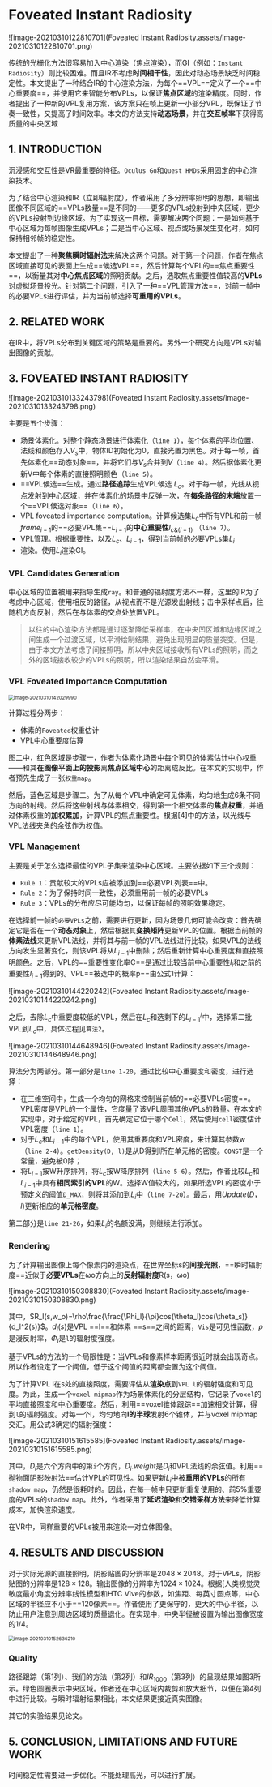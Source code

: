 # Foveated Instant Radiosity

![image-20210310122810701](Foveated Instant Radiosity.assets/image-20210310122810701.png)

传统的光栅化方法很容易加入中心渲染（焦点渲染），而GI（例如：`Instant Radiosity`）则比较困难。而且IR不考虑**时间相干性**，因此对动态场景缺乏时间稳定性。本文提出了一种结合IR的中心渲染方法，为每个==VPL==定义了一个==中心重要度==，并使用它来智能分布VPLs，以保证**焦点区域**的渲染精度。同时，作者提出了一种新的VPL复用方案，该方案只在帧上更新一小部分VPL，既保证了节奏一致性，又提高了时间效率。本文的方法支持**动态场景**，并在**交互帧率**下获得高质量的中央区域



## 1. INTRODUCTION

沉浸感和交互性是VR最重要的特征。`Oculus Go`和`Quest HMDs`采用固定的中心渲染技术。

为了结合中心渲染和IR（立即辐射度），作者采用了多分辨率照明的思想，即输出图像不同区域的==VPLs数量==是不同的——更多的VPLs投射到中央区域，更少的VPLs投射到边缘区域。为了实现这一目标，需要解决两个问题：一是如何基于中心区域为每帧图像生成VPLs；二是当中心区域、视点或场景发生变化时，如何保持相邻帧的稳定性。

本文提出了一种**聚焦瞬时辐射法**来解决这两个问题。对于第一个问题，作者在焦点区域直接可见的表面上生成==候选VPL==，然后计算每个VPL的==焦点重要性==，以衡量其对**中心焦点区域**的照明贡献。之后，选取焦点重要性值较高的**VPLs**对虚拟场景投光。针对第二个问题，引入了一种==VPL管理方法==，对前一帧中的必要VPLs进行评估，并为当前帧选择**可重用的VPLs**。



## 2. RELATED WORK

在IR中，将VPLs分布到关键区域的策略是重要的。另外一个研究方向是VPLs对输出图像的贡献。



## 3. FOVEATED INSTANT RADIOSITY

![image-20210310133243798](Foveated Instant Radiosity.assets/image-20210310133243798.png)

主要是五个步骤：

- 场景体素化。对整个静态场景进行体素化（`line 1`），每个体素的平均位置、法线和颜色存入$V_s$中，物体ID初始化为0，直接光置为黑色。对于每一帧，首先体素化==动态对象==，并将它们与$V_s$合并到$V$（`line 4`）。然后据体素化更新V中每个体素的直接照明颜色（`line 5`）。
- ==VPL候选==生成。通过**路径追踪**生成VPL候选 $L_c$。对于每一帧，光线从视点发射到中心区域，并在体素化的场景中反弹一次，在**每条路径的末端**放置一个==VPL候选对象==（`line 6`）。
- VPL foveated importance computation。计算候选集$L_c$中所有VPL和前一帧$frame_{i-1}$的==必要VPL集==$L_{i-1}$的**中心重要性**$I_{c\&(i-1)}$ （`line 7`）。
- VPL管理。根据重要性，以及$L_c、L_{i-1}$，得到当前帧的必要VPLs集$L_i$
- 渲染。使用$L_i$渲染GI。

### VPL Candidates Generation

中心区域的位置被用来指导生成`ray`。和普通的辐射度方法不一样，这里的IR为了考虑中心区域，使用相反的路径，从视点而不是光源发出射线；击中采样点后，往随机方向反射，然后在与体素的交点处放置VPL。

> 以往的中心渲染方法都是通过逐渐降低采样率，在中央凹区域和边缘区域之间生成一个过渡区域，以平滑绘制结果，避免出现明显的质量突变。但是，由于本文方法考虑了间接照明，所以中央区域接收所有VPLs的照明，而之外的区域接收较少的VPLs的照明，所以渲染结果自然会平滑。

### VPL Foveated Importance Computation

<img src="Foveated Instant Radiosity.assets/image-20210310142029990.png" alt="image-20210310142029990" style="zoom:67%;" />

计算过程分两步：

- 体素的`Foveated`权重估计
- VPL中心重要度估算

图二中，红色区域是步骤一，作者为体素化场景中每个可见的体素估计中心权重——和其**在图像平面上的投影**离**焦点区域中心**的距离成反比。在本文的实现中，作者预先生成了一张`权重map`。

然后，蓝色区域是步骤二。为了从每个VPL中确定可见体素，均匀地生成6条不同方向的射线。然后将这些射线与体素相交，得到第一个相交体素的**焦点权重**，并通过体素权重的**加权累加**，计算VPL的焦点重要性。根据[4]中的方法，以光线与VPL法线夹角的余弦作为权值。

### VPL Management

主要是关于怎么选择最佳的VPL子集来渲染中心区域。主要依据如下三个规则：

- `Rule 1`：贡献较大的VPLs应被添加到==必要VPL列表==中。
- `Rule 2`：为了保持时间一致性，必须重用前一帧的必要VPLs
- `Rule 3`：VPLs的分布应尽可能均匀，以保证每帧的照明效果稳定。

在选择前一帧的`必要VPLs`之前，需要进行更新，因为场景几何可能会改变：首先确定它是否在一个**动态对象**上，然后根据其**变换矩阵**更新VPL的位置。根据当前帧的**体素法线**来更新VPL法线，并将其与前一帧的VPL法线进行比较。如果VPL的法线方向发生显著变化，则该VPL将从$L_{i-1}$中删除；然后重新计算中心重要度和直接照明颜色。之后，VPL的==重要性变化率C==是通过比较当前中心重要性$I_i$和之前的重要性$I_{i-1}$得到的。VPL==被选中的概率p==由公式1计算：

![image-20210310144220242](Foveated Instant Radiosity.assets/image-20210310144220242.png)

之后，去除$L_c$中重要度较低的VPL，然后在$L_c$和选剩下的$L_{i-1}^/$中，选择第二批VPL到$L_c$中，具体过程见`算法2`。

![image-20210310144648946](Foveated Instant Radiosity.assets/image-20210310144648946.png)

算法分为两部分。第一部分是`line 1-20`，通过比较中心重要度和密度，进行选择：

- 在三维空间中，生成一个均匀的网格来控制当前帧的==必要VPLs密度==。VPL密度是VPL的一个属性，它度量了该VPL周围其他VPLs的数量。在本文的实现中，对于给定的VPL，首先确定它位于哪个`Cell`，然后使用`cell`密度估计VPL密度（`line 1`）。
- 对于$L_c$和$L_{i-1}$中的每个VPL，使用其重要度和VPL密度，来计算其参数w（`line 2-4`）。`getDensity(D, l)`是从D得到l所在单元格的密度。`CONST`是一个常量，避免被0除；
- 将$L_{i-1}$按W升序排列，将$L_c$按W降序排列（`line 5-6`）。然后，作者比较$L_c$和$L_{i-1}$中具有**相同索引的VPL**的W。选择W值较大的，如果所选VPL的密度小于预定义的阈值`D_MAX`，则将其添加到$L_i$中（`line 7-20`）。最后，用$Update(D，l)$更新相应的**单元格密度**。

第二部分是`line 21-26`，如果$L_i$的名额没满，则继续进行添加。

### Rendering

为了计算输出图像上每个像素内的渲染点，在世界坐标s的**间接光照**，==瞬时辐射度==近似于**必要VPLs**在ωo方向上的**反射辐射度**R(s，ωo)

![image-20210310150308830](Foveated Instant Radiosity.assets/image-20210310150308830.png)

其中，$R_l(s,w_o)=\rho\frac{\frac{\Phi_l}{\pi}cos(\theta_l)cos(\theta_s)}{d_l^2(s)}$。$d_l(s)$是VPL ==l==和体素 ==s==之间的距离，`Vis`是可见性函数，$\rho$是漫反射率，$\Phi_l$是`l`的辐射度强度。

基于VPLs的方法的一个局限性是：当VPLs和像素样本距离很近时就会出现奇点。所以作者设定了一个阈值，低于这个阈值的距离都会置为这个阈值。

为了计算VPL l在s处的直接照度，需要评估从**渲染点**到`VPL l`的辐射强度和可见度。为此，生成一个`voxel mipmap`作为场景体素化的分层结构，它记录了`voxel`的平均直接照度和中心重要度。然后，利用==voxel锥体跟踪==加速相交计算，得到`l`的辐射强度。对每一个l，均匀地向**l的半球**发射6个锥体，并与voxel mipmap交汇。用公式3确定l的辐射强度：

![image-20210310151615585](Foveated Instant Radiosity.assets/image-20210310151615585.png)

其中，$D_i$是六个方向中的第`i`个方向，$D_i.weight$是$D_i$和VPL法线的余弦值。利用==抛物面阴影映射法==估计VPL的可见性。如果更新$L_i$中被**重用的VPLs**的所有`shadow map`，仍然是很耗时的。因此，在每一帧中只更新重复使用的、前5%重要度的VPLs的`shadow map`。此外，作者采用了**延迟渲染**和**交错采样方法**来降低计算成本，加快渲染速度。

在VR中，同样重要的VPLs被用来渲染一对立体图像。



## 4. RESULTS AND DISCUSSION

对于实际光源的直接照明，阴影贴图的分辨率是$2048\times2048$。对于VPLs，阴影贴图的分辨率是$128\times 128$。输出图像的分辨率为$1024\times 1024$。根据[人类视觉灵敏度最小角度分辨率线性模型和HTC Vive的参数，如焦距、每英寸圆点等，中心区域的半径应不小于==120像素==。作者使用了更保守的，更大的中心半径，以防止用户注意到周边区域的质量退化。在实现中，中央半径被设置为输出图像宽度的1/4。

<img src="Foveated Instant Radiosity.assets/image-20210310152636210.png" alt="image-20210310152636210" style="zoom:67%;" />

### Quality

路径跟踪（第1列）、我们的方法（第2列）和$IR_{1000}$（第3列）的呈现结果如图3所示。绿色圆圈表示中央区域。作者还在中心区域内裁剪和放大细节，以便在第4列中进行比较。与瞬时辐射结果相比，本文结果更接近真实图像。

其它的实验结果见论文。



## 5. CONCLUSION, LIMITATIONS AND FUTURE WORK

时间稳定性需要进一步优化。不能处理高光，可以进行扩展。